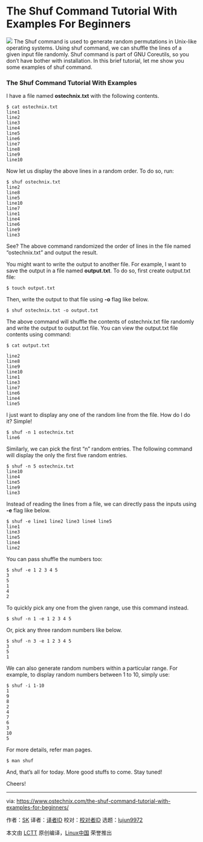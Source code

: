 The Shuf Command Tutorial With Examples For Beginners
======

![](https://www.ostechnix.com/wp-content/uploads/2018/04/shuf-command-720x340.png)
The Shuf command is used to generate random permutations in Unix-like operating systems. Using shuf command, we can shuffle the lines of a given input file randomly. Shuf command is part of GNU Coreutils, so you don’t have bother with installation. In this brief tutorial, let me show you some examples of shuf command.

### The Shuf Command Tutorial With Examples

I have a file named **ostechnix.txt** with the following contents.
```
$ cat ostechnix.txt
line1
line2
line3
line4
line5
line6
line7
line8
line9
line10

```

Now let us display the above lines in a random order. To do so, run:
```
$ shuf ostechnix.txt
line2
line8
line5
line10
line7
line1
line4
line6
line9
line3

```

See? The above command randomized the order of lines in the file named “ostechnix.txt” and output the result.

You might want to write the output to another file. For example, I want to save the output in a file named **output.txt**. To do so, first create output.txt file:
```
$ touch output.txt

```

Then, write the output to that file using **-o** flag like below.
```
$ shuf ostechnix.txt -o output.txt

```

The above command will shuffle the contents of ostechnix.txt file randomly and write the output to output.txt file. You can view the output.txt file contents using command:
```
$ cat output.txt

line2
line8
line9
line10
line1
line3
line7
line6
line4
line5

```

I just want to display any one of the random line from the file. How do I do it? Simple!
```
$ shuf -n 1 ostechnix.txt
line6

```

Similarly, we can pick the first “n” random entries. The following command will display the only the first five random entries.
```
$ shuf -n 5 ostechnix.txt
line10
line4
line5
line9
line3

```

Instead of reading the lines from a file, we can directly pass the inputs using **-e** flag like below.
```
$ shuf -e line1 line2 line3 line4 line5
line1
line3
line5
line4
line2

```

You can pass shuffle the numbers too:
```
$ shuf -e 1 2 3 4 5
3
5
1
4
2

```

To quickly pick any one from the given range, use this command instead.
```
$ shuf -n 1 -e 1 2 3 4 5

```

Or, pick any three random numbers like below.
```
$ shuf -n 3 -e 1 2 3 4 5
3
5
1

```

We can also generate random numbers within a particular range. For example, to display random numbers between 1 to 10, simply use:
```
$ shuf -i 1-10
1
9
8
2
4
7
6
3
10
5

```

For more details, refer man pages.
```
$ man shuf

```

And, that’s all for today. More good stuffs to come. Stay tuned!

Cheers!



--------------------------------------------------------------------------------

via: https://www.ostechnix.com/the-shuf-command-tutorial-with-examples-for-beginners/

作者：[SK][a]
译者：[译者ID](https://github.com/译者ID)
校对：[校对者ID](https://github.com/校对者ID)
选题：[lujun9972](https://github.com/lujun9972)

本文由 [LCTT](https://github.com/LCTT/TranslateProject) 原创编译，[Linux中国](https://linux.cn/) 荣誉推出

[a]:https://www.ostechnix.com/author/sk/
